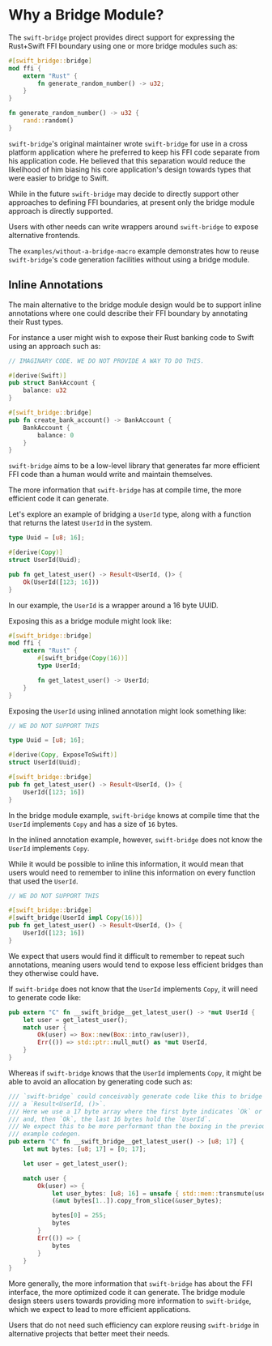 # Why a Bridge Module?

The `swift-bridge` project provides direct support for expressing the Rust+Swift FFI boundary using one or more bridge modules such as:
```rust
#[swift_bridge::bridge]
mod ffi {
    extern "Rust" {
        fn generate_random_number() -> u32;
    }
}

fn generate_random_number() -> u32 {
    rand::random()
}
```

`swift-bridge`'s original maintainer wrote `swift-bridge` for use in a cross platform application where he preferred to keep his FFI code separate from his application code.
He believed that this separation would reduce the likelihood of him biasing his core application's design towards types that were easier to bridge to Swift.

While in the future `swift-bridge` may decide to directly support other approaches to defining FFI boundaries, at present only the bridge module approach is directly supported.

Users with other needs can write wrappers around `swift-bridge` to expose alternative frontends.

The `examples/without-a-bridge-macro` example demonstrates how to reuse `swift-bridge`'s code generation facilities without using a bridge module.

## Inline Annotations

The main alternative to the bridge module design would be to support inline annotations where one could describe their FFI boundary by annotating their Rust types.

For instance a user might wish to expose their Rust banking code to Swift using an approach such as:
```rust
// IMAGINARY CODE. WE DO NOT PROVIDE A WAY TO DO THIS.

#[derive(Swift)]
pub struct BankAccount {
    balance: u32
}

#[swift_bridge::bridge]
pub fn create_bank_account() -> BankAccount {
    BankAccount {
        balance: 0
    }
}
```

`swift-bridge` aims to be a low-level library that generates far more efficient FFI code than a human would write and maintain themselves.

The more information that `swift-bridge` has at compile time, the more efficient code it can generate.

Let's explore an example of bridging a `UserId` type, along with a function that returns the latest `UserId` in the system.

```rust
type Uuid = [u8; 16];

#[derive(Copy)]
struct UserId(Uuid);

pub fn get_latest_user() -> Result<UserId, ()> {
    Ok(UserId([123; 16]))
}
```

In our example, the `UserId` is a wrapper around a 16 byte UUID.

Exposing this as a bridge module might look like:

```rust
#[swift_bridge::bridge]
mod ffi {
    extern "Rust" {
        #[swift_bridge(Copy(16))]
        type UserId;

        fn get_latest_user() -> UserId;
    }
}
```

Exposing the `UserId` using inlined annotation might look something like:

```rust
// WE DO NOT SUPPORT THIS

type Uuid = [u8; 16];

#[derive(Copy, ExposeToSwift)]
struct UserId(Uuid);

#[swift_bridge::bridge]
pub fn get_latest_user() -> Result<UserId, ()> {
    UserId([123; 16])
}
```

In the bridge module example, `swift-bridge` knows at compile time that the `UserId` implements `Copy` and has a size of `16` bytes.

In the inlined annotation example, however, `swift-bridge` does not know the `UserId` implements `Copy`.

While it would be possible to inline this information, it would mean that users would need to remember to inline this information
on every function that used the `UserId`.
```rust
// WE DO NOT SUPPORT THIS

#[swift_bridge::bridge]
#[swift_bridge(UserId impl Copy(16))]
pub fn get_latest_user() -> Result<UserId, ()> {
    UserId([123; 16])
}
```

We expect that users would find it difficult to remember to repeat such annotations, meaning users would tend to expose less efficient bridges
than they otherwise could have.

If `swift-bridge` does not know that the `UserId` implements `Copy`, it will need to generate code like:
```rust
pub extern "C" fn __swift_bridge__get_latest_user() -> *mut UserId {
    let user = get_latest_user();
    match user {
        Ok(user) => Box::new(Box::into_raw(user)),
        Err(()) => std::ptr::null_mut() as *mut UserId,
    }
}
```

Whereas if `swift-bridge` knows that the `UserId` implements `Copy`, it might be able to avoid an allocation by generating code such as:
```rust
/// `swift-bridge` could conceivably generate code like this to bridge
/// a `Result<UserId, ()>`.
/// Here we use a 17 byte array where the first byte indicates `Ok` or `Err`
/// and, then `Ok`, the last 16 bytes hold the `UserId`.
/// We expect this to be more performant than the boxing in the previous
/// example codegen.
pub extern "C" fn __swift_bridge__get_latest_user() -> [u8; 17] {
    let mut bytes: [u8; 17] = [0; 17];

    let user = get_latest_user();

    match user {
        Ok(user) => {
            let user_bytes: [u8; 16] = unsafe { std::mem::transmute(user) };
            (&mut bytes[1..]).copy_from_slice(&user_bytes);

            bytes[0] = 255;
            bytes
        }
        Err(()) => {
            bytes
        }
    }
}
```

More generally, the more information that `swift-bridge` has about the FFI interface, the more optimized code it can generate.
The bridge module design steers users towards providing more information to `swift-bridge`, which we expect to lead to more efficient
applications.

Users that do not need such efficiency can explore reusing `swift-bridge` in alternative projects that better meet their needs.
